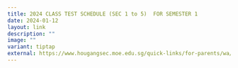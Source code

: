 ```yaml
---
title: 2024 CLASS TEST SCHEDULE (SEC 1 to 5)  FOR SEMESTER 1
date: 2024-01-12
layout: link
description: ""
image: ""
variant: tiptap
external: https://www.hougangsec.moe.edu.sg/quick-links/for-parents/wa/
---
```

